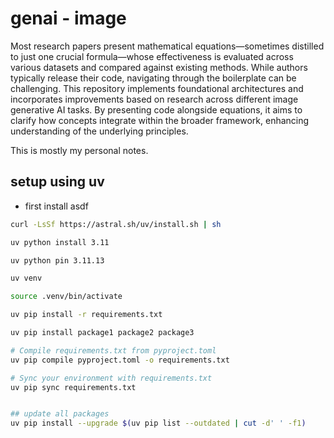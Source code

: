 # genai - image

Most research papers present mathematical equations—sometimes distilled to just one crucial formula—whose effectiveness is evaluated across various datasets and compared against existing methods. While authors typically release their code, navigating through the boilerplate can be challenging. This repository implements foundational architectures and incorporates improvements based on research across different image generative AI tasks. By presenting code alongside equations, it aims to clarify how concepts integrate within the broader framework, enhancing understanding of the underlying principles.

This is mostly my personal notes. 


## setup using uv 
- first install asdf 

```bash
curl -LsSf https://astral.sh/uv/install.sh | sh

uv python install 3.11                   

uv python pin 3.11.13

uv venv

source .venv/bin/activate

uv pip install -r requirements.txt

uv pip install package1 package2 package3

# Compile requirements.txt from pyproject.toml
uv pip compile pyproject.toml -o requirements.txt

# Sync your environment with requirements.txt
uv pip sync requirements.txt


## update all packages 
uv pip install --upgrade $(uv pip list --outdated | cut -d' ' -f1)
```

## 